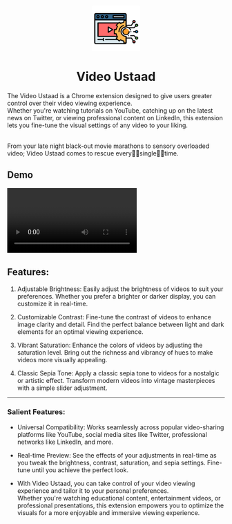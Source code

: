 <div align="center">
  <div href="https://github.com/prakarshs/">
    <img src="images/icon.png" alt="Logo" width="110" height="105">
  </div>

# Video Ustaad
  </div>

The Video Ustaad is a Chrome extension designed to give users greater control over their video viewing experience. 
<br>Whether you're watching tutorials on YouTube, catching up on the latest news on Twitter, or viewing professional content on LinkedIn, this extension lets you fine-tune the visual settings of any video to your liking.

<br>From your late night black-out movie marathons to sensory overloaded video; Video Ustaad comes to rescue every👏🏻single👏🏻time.

## Demo
<video controls src="images/video.mp4" title="Title"></video>
## Features:

1. Adjustable Brightness: Easily adjust the brightness of videos to suit your preferences. Whether you prefer a brighter or darker display, you can customize it in real-time.
   
2. Customizable Contrast: Fine-tune the contrast of videos to enhance image clarity and detail. Find the perfect balance between light and dark elements for an optimal viewing experience.

3. Vibrant Saturation: Enhance the colors of videos by adjusting the saturation level. Bring out the richness and vibrancy of hues to make videos more visually appealing.

4. Classic Sepia Tone: Apply a classic sepia tone to videos for a nostalgic or artistic effect. Transform modern videos into vintage masterpieces with a simple slider adjustment.

---


### Salient Features:

- Universal Compatibility: Works seamlessly across popular video-sharing platforms like YouTube, social media sites like Twitter, professional networks like LinkedIn, and more.
  
- Real-time Preview: See the effects of your adjustments in real-time as you tweak the brightness, contrast, saturation, and sepia settings. Fine-tune until you achieve the perfect look.

- With Video Ustaad, you can take control of your video viewing experience and tailor it to your personal preferences. <br>
Whether you're watching educational content, entertainment videos, or professional presentations, this extension empowers you to optimize the visuals for a more enjoyable and immersive viewing experience.